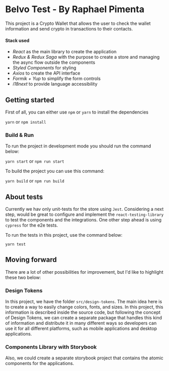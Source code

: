 # Belvo Test - By Raphael Pimenta

This project is a Crypto Wallet that allows the user to check the wallet information and send crypto in transactions to their contacts.

#### Stack used

- _React_ as the main library to create the application
- _Redux & Redux Saga_ with the purpose to create a store and managing the async flow outside the components
- _Styled Components_ for styling
- _Axios_ to create the API interface
- _Formik + Yup_ to simplify the form controls
- _i18next_ to provide language accessibility

## Getting started

First of all, you can either use `npm` or `yarn` to install the dependencies

`yarn` or `npm install`

### Build & Run

To run the project in development mode you should run the command below:

`yarn start` or `npm run start`

To build the project you can use this command:

`yarn build` or `npm run build`

## About tests

Currently we hav only unit-tests for the store using `Jest`.
Considering a next step, would be great to configure and implement the `react-testing-library` to test the components and the integrations.
One other step ahead is using `cypress` for the e2e tests.

To run the tests in this project, use the command below:

`yarn test`

## Moving forward

There are a lot of other possibilities for improvement, but I'd like to highlight these two below:

### Design Tokens

In this project, we have the folder `src/design-tokens`. The main idea here is to create a way to easily change colors, fonts, and sizes.
In this project, this information is described inside the source code, but following the concept of Design Tokens, we can create a separate package that handles this kind of information and distribute it in many different ways so developers can use it for all different platforms, such as mobile applications and desktop applications.

### Components Library with Storybook

Also, we could create a separate storybook project that contains the atomic components for the applications.
